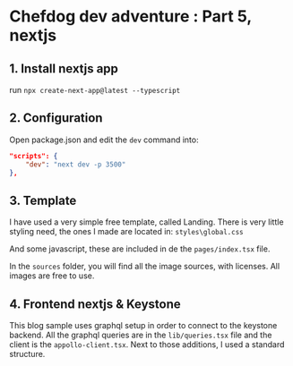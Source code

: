 # Chefdog dev adventure : Part 5, nextjs

## 1. Install nextjs app
run `npx create-next-app@latest --typescript`

## 2. Configuration

Open package.json and edit the `dev` command into: 

```json
"scripts": {
    "dev": "next dev -p 3500"
},
```

## 3. Template

I have used a very simple free template, called Landing. There is very little styling need, the ones I made are located in:
`styles\global.css`

And some javascript, these are included in de the `pages/index.tsx` file.

In the `sources` folder, you will find all the image sources, with licenses. All images are free to use.

## 4. Frontend nextjs & Keystone

This blog sample uses graphql setup in order to connect to the keystone backend.
All the graphql queries are in the `lib/queries.tsx` file and the client is the `appollo-client.tsx`.
Next to those additions, I used a standard structure.
